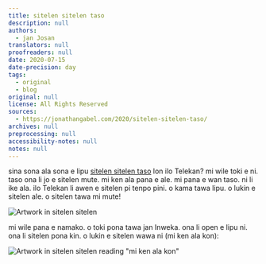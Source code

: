 ```yaml
---
title: sitelen sitelen taso
description: null
authors:
  - jan Josan
translators: null
proofreaders: null
date: 2020-07-15
date-precision: day
tags:
  - original
  - blog
original: null
license: All Rights Reserved
sources:
  - https://jonathangabel.com/2020/sitelen-sitelen-taso/
archives: null
preprocessing: null
accessibility-notes: null
notes: null
---
```


<!-- Do you all already know about [sitelen sitelen taso][Telegram] on Telegram? I’ve been wanting to do a post about this for a while now, but I couldn’t figure out how to present a good selection of the artworks because there are so many. I’m just going to throw one screen shot below and encourage you to go on and see for yourself. Telegram holds past posts in history so you should be able to scroll back up and see them all. -->

sina sona ala sona e lipu [sitelen sitelen taso][Telegram] lon ilo Telekan? mi wile toki e ni. taso ona li jo e sitelen mute. mi ken ala pana e ale. mi pana e wan taso. ni li ike ala. ilo Telekan li awen e sitelen pi tenpo pini. o kama tawa lipu. o lukin e sitelen ale. o sitelen tawa mi mute!

![Artwork in sitelen sitelen](https://jonathangabel.com/images/t47_tokipona/jan_ante/janInweka/sitelen_sitelen_taso_l.png)

<!-- I also want to add a special thanks for jan Inweka for getting this channel rolling, and for all the innovative sitelen sitelen he’s shared there. OK, here’s one more you need to see (“I can’t breathe”): -->

mi wile pana e namako. o toki pona tawa jan Inweka. ona li open e lipu ni. ona li sitelen pona kin. o lukin e sitelen wawa ni (mi ken ala kon):

![Artwork in sitelen sitelen reading "mi ken ala kon"](https://jonathangabel.com/images/t47_tokipona/jan_ante/janInweka/mi_ken_ala_kon_l.png)

[Telegram]: https://t.me/sitelensitelentaso
